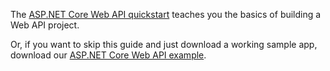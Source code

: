 The [ASP.NET Core Web API quickstart](https://docs.microsoft.com/en-us/aspnet/core/tutorials/first-web-api?view=aspnetcore-2.2&tabs=visual-studio) teaches you the basics of building a Web API project.

Or, if you want to skip this guide and just download a working sample app, download our [ASP.NET Core Web API example](https://github.com/okta/samples-aspnetcore/tree/master/ASP.NET%20Core%202.x/resource-server).